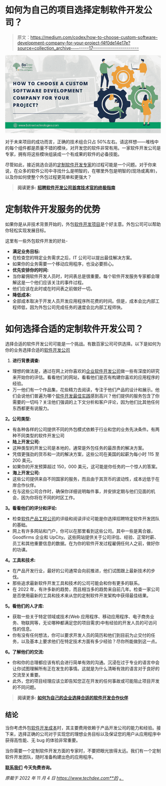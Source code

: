 # 如何为自己的项目选择定制软件开发公司？

> 原文：<https://medium.com/codex/how-to-choose-custom-software-development-company-for-your-project-f4f0de14e17e?source=collection_archive---------17----------------------->

![](img/fa346fcf3177e83602233084f2e59f30.png)

对于未来项目的成功而言，正确的技术组合只占 50%左右。请这样想——堆栈中的每个组件都是质量不错的模块，对开发您的软件非常有用。一家软件开发公司是专家，拥有将这些模块组装成一个有成果的软件的必备技能。

尽管如此，接近挑选合适的[定制软件开发专家](https://www.articlering.com/how-to-choose-a-software-development-vendor-in-2022/)的过程可能是一个问题。对于你来说，在众多的软件公司中寻找什么是明智的，在哪里外包是明智的(现场或离岸)，以及你如何使整个外包过程更简单和更强大？

> **阅读更多:** [**招聘软件开发公司首席技术官的终极指南**](https://www.botreetechnologies.com/blog/guide-to-hiring-software-development-firm-for-ctos/)

# 定制软件开发服务的优势

如果你是从非技术背景开始的，外包[软件开发项目](https://www.botreetechnologies.com/blog/7-best-software-development-practices-to-follow-in-2022/)是个好主意。外包公司可以帮助你轻松实现发展目标。

这里有一些外包软件开发的好处-

*   **满足业务目标:**
*   在检查您的特定业务需求之后，IT 公司可以提出最佳解决方案。
*   如果你的业务需要一个移动应用程序，也没必要担心。
*   **优先安排你的时间:**
*   当你雇佣软件开发人员时，时间表总是很重要。每个软件开发服务专家都会理解这是一个他们应该关注的事件过程。
*   他们应该在此时或在时间表之前做好一切。
*   **降低成本:**
*   全部成本取决于开发人员开发应用程序所花费的时间。但是，成本会比内部工程师低，因为外包公司完成任务的速度会比内部工程师快。

# **如何选择合适的定制软件开发公司？**

选择合适的软件开发公司可能是一个挑战。有数百家公司可供选择。以下是如何为你的业务选择合适的[软件开发公司](https://www.botreetechnologies.com/blog/reasons-to-use-custom-app-development-services/)

1.  **进行背景调查:**

*   理想的做法是，通过在网上对你喜欢的[企业软件开发公司](https://www.botreetechnologies.com/enterprise-software-development-company)做一些有深度的研究来开始你的评估。看看他们的网站，看看他们是否有构建你喜欢的应用程序的经验。
*   万一他们有一个作品集，花些精力去阅读，专注于他们产品的设计和展示。他们会说他们普遍为哪个[软件开发最佳实践](https://www.botreetechnologies.com/blog/top-software-development-best-practices-for-developers/)感到高兴？他们提供的服务包含了你需要的一切吗？关注他们强调的上下文分析和客户评论，因为他们比其他任何东西都更有说服力。

**2。公司类型:**

*   有各种各样的公司提供不同的外包模式依赖于行业和您的业务先决条件。有两种不同类型的软件开发公司
*   **陆上开发公司:**
*   这种类型的开发公司是本地的，通常是外包任务的最昂贵的解决方案。
*   凭借更强劲的货币和一流的解决方案，这些公司在美国的起薪为每小时 115 至 200 美元。
*   如果你的开发预算超过 150，000 美元，这可能是你任务的一个惊人的答案。
*   **海上开发公司:**
*   这些公司提供来自不同国家的服务，而且由于其货币的波动性，成本远低于在岸合作伙伴。
*   在与这些公司合作时，确保你详细说明每件事，并安排定期与他们见面的机会，因为你将在不同的时区工作。

**3。看看他们的评分和评论:**

*   检查[软件产品工程公司](https://www.tntra.io/)的评级和阅读评论可能是你选择招聘特定软件开发团队的基础。
*   网上有许多网站和门户，你可以在那里看到这些公司。其中一些是离合器，Goodfirms 企业和 UpCity。这些网站提供关于公司评估、经验、正常时薪、员工和其他重要信息的数据。在为你的软件开发过程雇佣任何人之前，做好你的功课。

**4。工具和技术:**

*   在产品开发行业，最好的公司通常会向前推进，他们试图跟上最新技术的步伐。
*   那些追求最新软件开发工具和技术的公司可能会和你有更多的联系。
*   在 2022 年，有许多新的趋势，而且相当多的趋势来自前几年。检查一家公司是否使用最新的工具和技术来从您的定制软件开发架构中获得最佳结果。

**5。看他们的人才库:**

*   获取一些关于特定领域或技术(Web 应用程序、移动应用程序、电子商务业务、物联网等，无论哪种都满足您的项目需求)中有经验的开发人员的可访问性的信息。
*   你有没有任何想法，你可以要求开发人员的简历和他们到目前为止交付的任务，以及基本上要求他们在特定技术方面有多少经验？尽你所能做到这一点。

**6。了解他们的交流:**

*   你和你的总理都应该有机会进行简单有效的沟通。沉浸在过于专业的语言中会让你试图理解所有正在发生的事情。这就是为什么清晰有效的语言对于良好的交流至关重要。
*   此外，您的项目经理应该立即告知您正在开发的任何事故或可能阻止项目开发的不同问题。

> **阅读更多:** [**如何为自己的企业选择合适的软件开发合作伙伴**](https://www.botreetechnologies.com/blog/how-to-choose-the-right-software-development-partner-for-your-business/)

## 结论

当你考虑外包[软件开发成本](https://www.botreetechnologies.com/blog/cost-of-custom-software-development-us/)时，其主要费用依赖于产品开发公司的能力和经验。接下来，选择正确的公司对于实现您的理想业务目标以及保证您的用户从应用程序中获得高性能、无 bug 的体验非常重要。

当你需要一个定制软件开发方面的专家时，不要把眼光放得太远。我们有一个定制软件开发团队，随时准备构建出色的应用程序。

[**联系我们**](https://www.botreetechnologies.com/contact) **今天免费咨询。**

*原载于 2022 年 11 月 4 日 https://www.techdee.com**的* [*。*](https://www.techdee.com/how-to-choose-a-custom-software-development-company/)